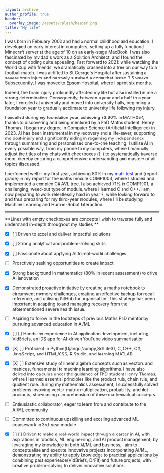 ```yaml
---
layout: archive
author_profile: true
header:
  overlay_image: /assets/splash/header.png
title: "My life"
---
```

I was born in February 2003 and had a normal childhood and education. I developed an early interest in computers, setting up a fully functional Minecraft server at the age of 10 on an early-stage MacBook. I was also fascinated by my dad's work as a Solution Architect, and I found the concept of coding quite appealing. Fast forward to 2021: while watching the World Cup with friends, we dramatically crashed into a tree on our way to a football match. I was airlifted to St George's Hospital after sustaining a severe brain injury and narrowly survived a coma that lasted 3.5 weeks. Subsequently, I was moved to Epsom Hospital, where I spent six months.

Indeed, the brain injury profoundly affected my life but also instilled in me a strong determination. Consequently, between a year and a half to a year later, I enrolled at university and moved into university halls, beginning a foundation year to gradually acclimate to university life following my injury.

I excelled during my foundation year, achieving 83.90% in MATH054, thanks to discovering and being mentored by a PhD Maths student, Henry Thomas. I began my degree in Computer Science (Artificial Intelligence) in 2023. AI has been instrumental in my recovery and a life-saver, supporting me post-injury and significantly aiding in regaining my independence through summarising and personalised one-to-one teaching. I utilise AI in every possible way, from my phone to my computers, where I manually adjust the titles of my chats with checkboxes ([ ]) to systematically traverse them, thereby ensuring a comprehensive understanding and mastery of all topics discussed.

I performed well in my first year, achieving 80% in my <a href="{{ site.baseurl }}/1003-test" style="color: blue; text-decoration: none;">math test</a> and {report grade} in my report for the maths module COMP1003, where I studied and implemented a complex C# AVL tree. I also achieved 71% in COMP1001, a challenging, weed-out type of module, where I learned C and C++. I am now preparing to work relentlessly hard in year 2, while looking forward to and thus preparing for my third-year modules, where I'll be studying Machine Learning and Human-Robot Interaction.

<hr>
<!-- Styling for the horizontal line -->
<style>
hr {
    border: none;
    border-top: 2px solid black; 
    width: 100%; 
    margin: auto; /* Center the line */
}

</style>

**Lines with empty checkboxes are concepts I wish to traverse fully and understand in-depth throughout my studies **

- [X] [ ] Driven to excel and deliver impactful solutions

- [X] [ ] Strong analytical and problem-solving skills

- [X] [ ] Passionate about applying AI to real-world challenges

- [ ] Proactively seeking opportunities to create impact

- [X] Strong background in mathematics (80% in recent assessment) to drive AI innovation

- [X] Demonstrated proactive initiative by creating a maths notebook to circumvent memory challenges, creating an effective backup for recall reference, and utilising GitHub for organisation. This strategy has been important in adapting to and managing recovery from the aforementioned severe health issue.

- [ ] Aspiring to follow in the footsteps of previous Maths PhD mentor by pursuing advanced education in AI/ML

- [X] [ ] [ ] Hands-on experience in AI application development, including VidBriefs, an iOS app for AI-driven YouTube video summarisation

- [X] [X] [ ] Proficient in Python(Django,Numpy,SqlLite3), C, C++, C#, JavaScript, and HTML/CSS, R Studio, and learning MATLAB

- [X] [X] [ ] Extensive study of linear algebra concepts such as vectors and matrices, fundamental to machine learning algorithms. I have also delved into calculus under the guidance of PhD student Henry Thomas, where I learned essential principles like the product rule, chain rule, and quotient rule. During my mathematics assessment, I successfully solved problems involving vector-matrix multiplication, probability, and dot products, showcasing comprehension of these mathematical concepts.

- [ ] Enthusiastic collaborator, eager to learn from and contribute to the AI/ML community

- [ ] Committed to continuous upskilling and exceling advanced ML coursework in 3rd-year module 

- [X] [ ] [ ] Driven to make a real-world impact through a career in AI, with aspirations in robotics, ML engineering, and AI product management; by leveraging my knowledge in both AI/ML and business, I aim to conceptualise and execute innovative projects incorporating AI/ML, demonstrating my ability to apply knowledge to practical applications by combining past experience(VidBriefs, DrFit) and future projects, with creative problem-solving to deliver innovative solutions.
 